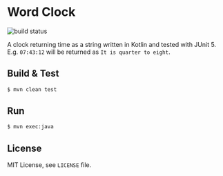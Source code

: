 # Word Clock

![build status](https://travis-ci.org/fdomig/clock.svg?branch=master)

A clock returning time as a string written in Kotlin and tested with JUnit 5. E.g. `07:43:12` will be returned as `It is quarter to eight`.

## Build & Test

```bash
$ mvn clean test
```

## Run

```bash
$ mvn exec:java
```

## License

MIT License, see `LICENSE` file.